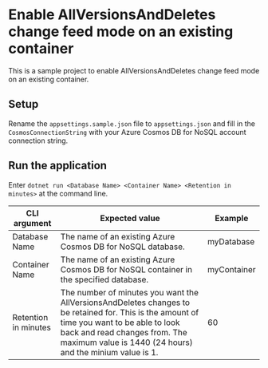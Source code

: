 # Enable AllVersionsAndDeletes change feed mode on an existing container

This is a sample project to enable AllVersionsAndDeletes change feed mode on an existing container.

## Setup
Rename the `appsettings.sample.json` file to `appsettings.json` and fill in the `CosmosConnectionString` with your Azure Cosmos DB for NoSQL account connection string.

## Run the application
Enter `dotnet run <Database Name> <Container Name> <Retention in minutes>` at the command line.

|CLI argument |Expected value |Example |
|-------------|---------------|--------|
|Database Name |The name of an existing Azure Cosmos DB for NoSQL database.|myDatabase |
|Container Name |The name of an existing Azure Cosmos DB for NoSQL container in the specified database.|myContainer |
|Retention in minutes |The number of minutes you want the AllVersionsAndDeletes changes to be retained for. This is the amount of time you want to be able to look back and read changes from. The maximum value is 1440 (24 hours) and the minium value is 1.|60 |
